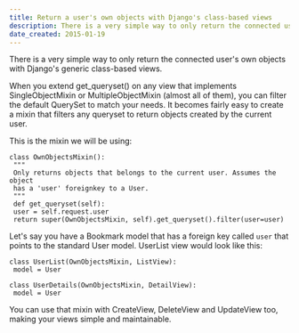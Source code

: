 ```yaml
---
title: Return a user's own objects with Django's class-based views
description: There is a very simple way to only return the connected user's own objects with Django's generic class-based views.
date_created: 2015-01-19
---
```


There is a very simple way to only return the connected user's own objects with Django's generic class-based views.

When you extend get_queryset() on any view that implements SingleObjectMixin or MultipleObjectMixin (almost all of them), you can filter the default QuerySet to match your needs. It becomes fairly easy to create a mixin that filters any queryset to return objects created by the current user.

This is the mixin we will be using:

```
class OwnObjectsMixin():
 """
 Only returns objects that belongs to the current user. Assumes the object
 has a 'user' foreignkey to a User.
 """
 def get_queryset(self):
 user = self.request.user
 return super(OwnObjectsMixin, self).get_queryset().filter(user=user)

```

Let's say you have a Bookmark model that has a foreign key called `user` that points to the standard User model. UserList view would look like this:

```
class UserList(OwnObjectsMixin, ListView):
 model = User

class UserDetails(OwnObjectsMixin, DetailView):
 model = User

```

You can use that mixin with CreateView, DeleteView and UpdateView too, making your views simple and maintainable.

